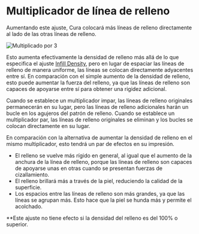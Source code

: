 Multiplicador de línea de relleno
====
Aumentando este ajuste, Cura colocará más líneas de relleno directamente al lado de las otras líneas de relleno.

<!--screenshot {
"image_path": "infill_multiplier.png",
"models": [{"script": "gear_knurled.scad"}],
"camera_position": [18, 0, 180],
"settings": {
    "top_layers": 0,
    "infill_multiplier": 3
},
"colours": 32
}-->
![Multiplicado por 3](../images/infill_multiplier.png)

Esto aumenta efectivamente la densidad de relleno más allá de lo que especifica el ajuste [Infill Density](infill_sparse_density.md), pero en lugar de espaciar las líneas de relleno de manera uniforme, las líneas se colocan directamente adyacentes entre sí. En comparación con el simple aumento de la densidad de relleno, esto puede aumentar la fuerza del relleno, ya que las líneas de relleno son capaces de apoyarse entre sí para obtener una rigidez adicional.

Cuando se establece un multiplicador impar, las líneas de relleno originales permanecerán en su lugar, pero las líneas de relleno adicionales harán un bucle en los agujeros del patrón de relleno. Cuando se establece un multiplicador par, las líneas de relleno originales se eliminan y los bucles se colocan directamente en su lugar.

En comparación con la alternativa de aumentar la densidad de relleno en el mismo multiplicador, esto tendrá un par de efectos en su impresión.
* El relleno se vuelve más rígido en general, al igual que el aumento de la anchura de la línea de relleno, porque las líneas de relleno son capaces de apoyarse unas en otras cuando se presentan fuerzas de cizallamiento.
* El relleno brillará más a través de la piel, reduciendo la calidad de la superficie.
* Los espacios entre las líneas de relleno son más grandes, ya que las líneas se agrupan más. Esto hace que la piel se hunda más y permite el acolchado.

**Este ajuste no tiene efecto si la densidad del relleno es del 100% o superior.